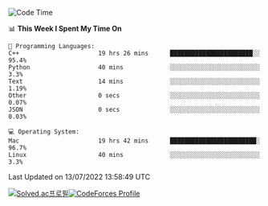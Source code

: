 
<!--START_SECTION:waka-->
![Code Time](http://img.shields.io/badge/Code%20Time-0%20secs-blue)

📊 **This Week I Spent My Time On** 

```text
💬 Programming Languages: 
C++                      19 hrs 26 mins      ███████████████████████░░   95.4% 
Python                   40 mins             ░░░░░░░░░░░░░░░░░░░░░░░░░   3.3% 
Text                     14 mins             ░░░░░░░░░░░░░░░░░░░░░░░░░   1.19% 
Other                    0 secs              ░░░░░░░░░░░░░░░░░░░░░░░░░   0.07% 
JSON                     0 secs              ░░░░░░░░░░░░░░░░░░░░░░░░░   0.03%

💻 Operating System: 
Mac                      19 hrs 42 mins      ████████████████████████░   96.7% 
Linux                    40 mins             ░░░░░░░░░░░░░░░░░░░░░░░░░   3.3%

```


 Last Updated on 13/07/2022 13:58:49 UTC
<!--END_SECTION:waka-->
[![Solved.ac프로필](http://mazassumnida.wtf/api/generate_badge?boj=hckim96)](https://solved.ac/hckim96)[![CodeForces Profile](https://cf.leed.at?id=hckim96)](https://codeforces.com/profile/hckim96)
